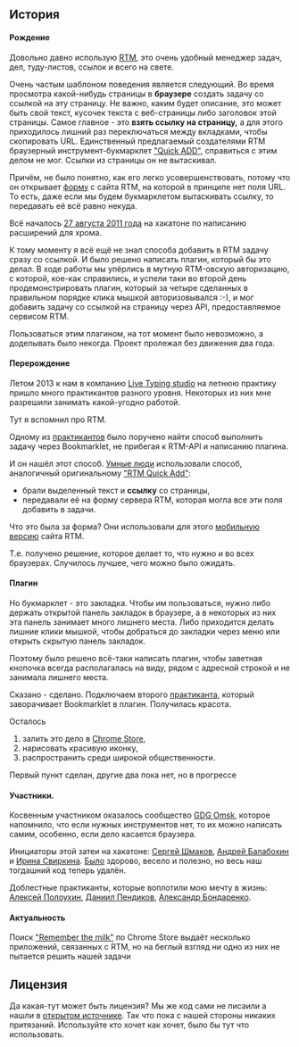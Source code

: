## История
#### Рождение
Довольно давно использую [RTM](http://www.rememberthemilk.com),
это очень удобный менеджер задач, дел, туду-листов, ссылок и всего на свете.

Очень частым шаблоном поведения является следующий.
Во время просмотра какой-нибудь страницы в **браузере** создать задачу со ссылкой на эту страницу.
Не важно, каким будет описание, это может быть свой текст, кусочек текста с веб-страницы
либо заголовок этой страницы. Самое главное - это **взять ссылку на страницу,**
а для этого приходилось лишний раз переключаться между вкладками, чтобы скопировать URL.
Единственный предлагаемый создателями RTM браузерный инструмент-букмарклет ["Quick ADD"](),
справиться с этим делом не мог. Ссылки из страницы он не вытаскивал.

Причём, не было понятно, как его легко усовершенствовать, потому что он
открывает [форму](http://www.rememberthemilk.com/services/ext/addtask.rtm?d=marks%20&t=Remember%20The%20Milk%20-%20Help%20%E2%80%BA%20How%20do%20I%20set%20up%20Quick%20Add%20for%20Google%20Chrome%3F) с сайта RTM, на которой в принципе нет поля URL.
То есть, даже если мы будем букмарклетом вытаскивать ссылку, то передавать её
всё равно некуда.

Всё началось [27 августа 2011 года](http://blog.gdgomsk.org/2011/08/hackathon_27.html)
на хакатоне по написанию расширений для хрома.

К тому моменту я всё ещё не знал способа добавить в RTM задачу сразу со ссылкой.
И было решено написать плагин, который бы это делал. В ходе работы мы упёрлись
в мутную RTM-овскую авторизацию, с которой, кое-как справились,
и успели таки во второй день продемонстрировать плагин, который
за четыре сделанных в правильном порядке клика мышкой авторизовывался :-),
и мог добавить задачу со ссылкой на страницу через API, предоставляемое сервисом RTM.

Пользоваться этим плагином, на тот момент было невозможно, а доделывать было некогда.
Проект пролежал без движения два года.

#### Перерождение
Летом 2013 к нам в компанию [Live Typing studio](http://ltst.ru)
на летнюю практику пришло много практикантов разного уровня.
Некоторых из них мне разрешили занимать какой-угодно работой.

Тут я вспомнил про RTM.

Одному из [практикантов](https://github.com/pendikov) было поручено найти способ
выполнить задачу через Bookmarklet, не прибегая к RTM-API и написанию плагина.

И он нашёл этот способ. [Умные люди](http://www.rememberthemilk.com/forums/tips/3133/)
использовали способ, аналогичный оригинальному ["RTM Quick Add"](https://www.rememberthemilk.com/help/?ctx=quickadd.whatis):

* брали выделенный текст и **ссылку** со страницы,
* передавали её на форму сервера RTM, которая могла все эти поля добавить в задачи.

Что это была за форма? Они использовали для этого [мобильную версию](http://m.rememberthemilk.com/add?name=%20Create%20rtm_bookmarklet&url=https%3A%2F%2Fgithub.com%2Fprogschool-ru%2Frtm_assistant%2Fblob%2Fmaster%2Frtm_bookmarklet.js) сайта RTM.

Т.е. получено решение, которое делает то, что нужно и во всех браузерах.
Случилось лучшее, чего можно было ожидать.

#### Плагин
Но букмарклет - это закладка. Чтобы им пользоваться, нужно либо держать открытой панель закладок в браузере, а в некоторых из них эта панель занимает много лишнего места.
Либо приходится делать лишние клики мышкой, чтобы добраться до закладки через меню
или открыть скрытую панель закладок.

Поэтому было решено всё-таки написать плагин, чтобы заветная кнопочка всегда располагалась
на виду, рядом с адресной строкой и не занимала лишнего места.

Сказано - сделано. Подключаем второго [практиканта](https://github.com/smilexz),
который заворачивает Bookmarklet в плагин. Получилась красота.

Осталось

1. залить это дело в [Chrome Store](https://chrome.google.com/webstore/detail/rtm-assistant/afdjflpkbkggfpmgimnimllohgnhjccb),
2. нарисовать красивую иконку,
3. распространить среди широкой общественности.

Первый пункт сделан, другие два пока нет, но в прогрессе

#### Участники.
Косвенным участником оказалось сообщество [GDG Omsk](http://blog.gdgomsk.org/),
которое напомнило, что если нужных инструментов нет, то их можно написать самим,
особенно, если дело касается браузера.

Инициаторы этой затеи на хакатоне: [Сергей Шмаков](https://github.com/chivorotkiv),
[Андрей Балабохин](https://github.com/abalabokhin)
и [Ирина Свиркина](https://github.com/IrinaSvirkina).
[Было](http://blog.gdgomsk.org/2011/08/blog-post_31.html) здорово, весело и полезно, но весь наш тогдашний код теперь удалён.

Доблестные практиканты, которые воплотили мою мечту в жизнь:
[Алексей Полоухин](https://github.com/snyper), [Даниил Пендиков](https://github.com/pendikov),
[Александр Бондаренко](https://github.com/smilexz).


#### Актуальность
Поиск ["Remember the milk"](https://chrome.google.com/webstore/search/remember%20the%20milk)
по Chrome Store выдаёт несколько приложений, связанных с RTM,
но на беглый взгляд ни одно из них не пытается решить нашей задачи


## Лицензия
Да какая-тут может быть лицензия? 
Мы же код сами не писаили а нашли в [открытом источнике](http://www.rememberthemilk.com/forums/tips/3133/). Так что пока с нашей стороны никаких притязаний.
Используйте кто хочет как хочет, было бы тут что использовать.